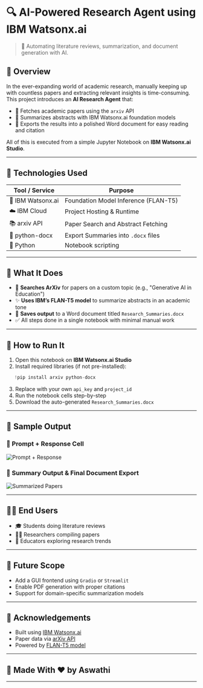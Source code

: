 
# 🔍 AI-Powered Research Agent using IBM Watsonx.ai

> 🚀 Automating literature reviews, summarization, and document generation with AI.

## 📌 Overview

In the ever-expanding world of academic research, manually keeping up with countless papers and extracting relevant insights is time-consuming. This project introduces an **AI Research Agent** that:

- 📄 Fetches academic papers using the `arxiv` API  
- 🤖 Summarizes abstracts with IBM Watsonx.ai foundation models  
- 📁 Exports the results into a polished Word document for easy reading and citation  

All of this is executed from a simple Jupyter Notebook on **IBM Watsonx.ai Studio**.

---

## 🔧 Technologies Used

| Tool / Service      | Purpose                              |
|---------------------|--------------------------------------|
| 🧠 IBM Watsonx.ai    | Foundation Model Inference (FLAN-T5) |
| ☁️ IBM Cloud         | Project Hosting & Runtime            |
| 📚 arxiv API         | Paper Search and Abstract Fetching   |
| 📄 python-docx       | Export Summaries into `.docx` files  |
| 🐍 Python            | Notebook scripting                   |

---

## 📁 What It Does

- 🔎 **Searches ArXiv** for papers on a custom topic (e.g., "Generative AI in Education")
- ✨ **Uses IBM’s FLAN-T5 model** to summarize abstracts in an academic tone
- 📄 **Saves output** to a Word document titled `Research_Summaries.docx`
- ✅ All steps done in a single notebook with minimal manual work

---

## 🚀 How to Run It

1. Open this notebook on **IBM Watsonx.ai Studio**
2. Install required libraries (if not pre-installed):
```python
   !pip install arxiv python-docx
````

3. Replace with your own `api_key` and `project_id`
4. Run the notebook cells step-by-step
5. Download the auto-generated `Research_Summaries.docx`

---

## 📸 Sample Output

### 🔹 Prompt + Response Cell
![Prompt + Response](images/prompt_response.png)

### 🔹 Summary Output & Final Document Export
![Summarized Papers](images/summarized_output.png)



---

## 🙋‍♂️ End Users

* 🎓 Students doing literature reviews
* 🧑‍🔬 Researchers compiling papers
* 📖 Educators exploring research trends

---

## 🌱 Future Scope

* Add a GUI frontend using `Gradio` or `Streamlit`
* Enable PDF generation with proper citations
* Support for domain-specific summarization models

---

## 💬 Acknowledgements

* Built using [IBM Watsonx.ai](https://www.ibm.com/cloud/watsonx)
* Paper data via [arXiv API](https://arxiv.org/help/api/index)
* Powered by [FLAN-T5 model](https://huggingface.co/google/flan-t5-xl)

---

## 🧠 Made With ❤️ by Aswathi



---



